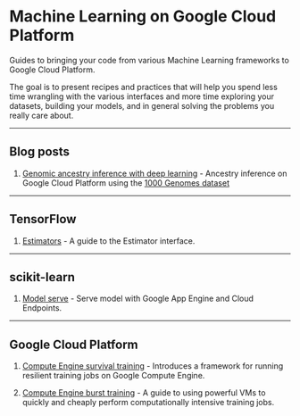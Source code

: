 # Machine Learning on Google Cloud Platform

Guides to bringing your code from various Machine Learning frameworks
to Google Cloud Platform.

The goal is to present recipes and practices that will help you spend
less time wrangling with the various interfaces and more time exploring your
datasets, building your models, and in general solving the problems you
really care about.

- - -

## Blog posts

1. [Genomic ancestry inference with deep learning](https://cloud.google.com/blog/big-data/2017/09/genomic-ancestry-inference-with-deep-learning) - Ancestry inference on Google Cloud Platform using the [1000 Genomes dataset](https://cloud.google.com/genomics/data/1000-genomes)

- - -

## TensorFlow

1. [Estimators](tensorflow/tf-estimators.ipynb) - A guide to the Estimator
   interface.


- - -

## scikit-learn

1. [Model serve](sklearn/gae_serve) - Serve model with Google App
	Engine and Cloud Endpoints.

- - -

## Google Cloud Platform

1. [Compute Engine survival training](gce/survival-training/README.md) - Introduces a framework for running resilient training jobs on Google Compute Engine.

1. [Compute Engine burst training](gce/burst-training/README.md) - A guide to
   using powerful VMs to quickly and cheaply perform computationally intensive
   training jobs.
